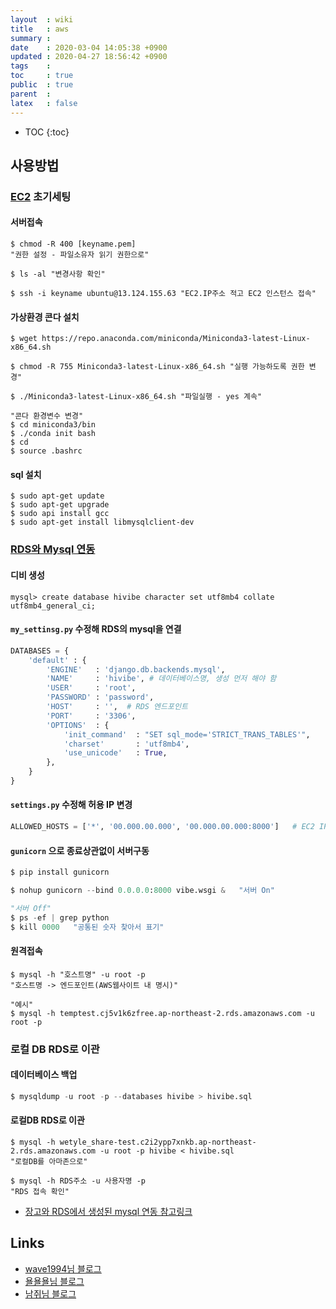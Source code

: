 ```yaml
---
layout  : wiki
title   : aws
summary : 
date    : 2020-03-04 14:05:38 +0900
updated : 2020-04-27 18:56:42 +0900
tags    : 
toc     : true
public  : true
parent  : 
latex   : false
---
```

* TOC
{:toc}

## 사용방법

### [EC2](https://stackoverflow.com/c/wecode/questions/176) 초기세팅

#### 서버접속

```shell
$ chmod -R 400 [keyname.pem]
"권한 설정 - 파일소유자 읽기 권한으로"

$ ls -al "변경사항 확인"

$ ssh -i keyname ubuntu@13.124.155.63 "EC2.IP주소 적고 EC2 인스턴스 접속"
```

#### 가상환경 콘다 설치

```shell
$ wget https://repo.anaconda.com/miniconda/Miniconda3-latest-Linux-x86_64.sh

$ chmod -R 755 Miniconda3-latest-Linux-x86_64.sh "실행 가능하도록 권한 변경"

$ ./Miniconda3-latest-Linux-x86_64.sh "파일실행 - yes 계속"

"콘다 환경변수 변경"
$ cd miniconda3/bin
$ ./conda init bash
$ cd
$ source .bashrc
```

#### sql 설치

```shell
$ sudo apt-get update
$ sudo apt-get upgrade
$ sudo api install gcc
$ sudo apt-get install libmysqlclient-dev
```

### [RDS와 Mysql 연동](https://stackoverflow.com/c/wecode/questions/172)

#### 디비 생성

```shell
mysql> create database hivibe character set utf8mb4 collate utf8mb4_general_ci;
```

#### `my_settinsg.py` 수정해 RDS의 mysql을 연결

```python
DATABASES = {
    'default' : {
        'ENGINE'   : 'django.db.backends.mysql',
        'NAME'     : 'hivibe', # 데이터베이스명, 생성 먼저 해야 함
        'USER'     : 'root',
        'PASSWORD' : 'password',
        'HOST'     : '',  # RDS 엔드포인트
        'PORT'     : '3306',
        'OPTIONS'  : {
            'init_command'  : "SET sql_mode='STRICT_TRANS_TABLES'",
            'charset'       : 'utf8mb4',
            'use_unicode'   : True,
        },
    }
}
```

#### `settings.py` 수정해 허용 IP 변경

```python
ALLOWED_HOSTS = ['*', '00.000.00.000', '00.000.00.000:8000']   # EC2 IPv4 퍼블릭 IP
```

#### `gunicorn` 으로 종료상관없이 서버구동

```python
$ pip install gunicorn

$ nohup gunicorn --bind 0.0.0.0:8000 vibe.wsgi &   "서버 On"

"서버 Off"
$ ps -ef | grep python
$ kill 0000   "공통된 숫자 찾아서 표기"
```

#### 원격접속

```shell
$ mysql -h "호스트명" -u root -p 
"호스트명 -> 엔드포인트(AWS웹사이트 내 명시)"

"예시"
$ mysql -h temptest.cj5v1k6zfree.ap-northeast-2.rds.amazonaws.com -u root -p
```

### 로컬 DB RDS로 이관

#### 데이터베이스 백업

```python
$ mysqldump -u root -p --databases hivibe > hivibe.sql
```

#### 로컬DB RDS로 이관

```shell
$ mysql -h wetyle_share-test.c2i2ypp7xnkb.ap-northeast-2.rds.amazonaws.com -u root -p hivibe < hivibe.sql
"로컬DB를 아마존으로"
```

```shell
$ mysql -h RDS주소 -u 사용자명 -p
"RDS 접속 확인"
```

- [장고와 RDS에서 생성된 mysql 연동 참고링크](https://lukelee91.github.io/blog/aws-django-mysql-connection)

## Links

- [wave1994님 블로그](https://wave1994.tistory.com/86)
- [욜욜욜님 블로그](https://yorr.tistory.com/18)
- [남쥐님 블로그](https://blog.naver.com/namji117/221760954391)
